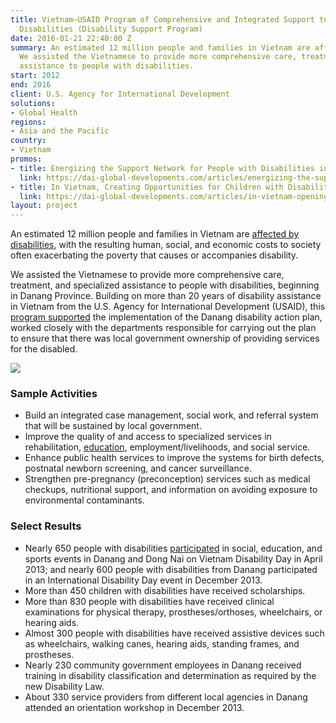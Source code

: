 ```yaml
---
title: Vietnam—USAID Program of Comprehensive and Integrated Support to People with
  Disabilities (Disability Support Program)
date: 2016-01-21 22:40:00 Z
summary: An estimated 12 million people and families in Vietnam are affected by disabilities.
  We assisted the Vietnamese to provide more comprehensive care, treatment, and specialized
  assistance to people with disabilities.
start: 2012
end: 2016
client: U.S. Agency for International Development
solutions:
- Global Health
regions:
- Asia and the Pacific
country:
- Vietnam
promos:
- title: Energizing the Support Network for People with Disabilities in Vietnam
  link: https://dai-global-developments.com/articles/energizing-the-support-network-for-people-with-disabilities-in-vietnam?utm_source=daidotcom
- title: In Vietnam, Creating Opportunities for Children with Disabilities
  link: https://dai-global-developments.com/articles/in-vietnam-opening-doors-of-opportunity-for-children-with-disabilities?utm_source=daidotcom
layout: project
---
```


An estimated 12 million people and families in Vietnam are [affected by disabilities][1], with the resulting human, social, and economic costs to society often exacerbating the poverty that causes or accompanies disability.

We assisted the Vietnamese to provide more comprehensive care, treatment, and specialized assistance to people with disabilities, beginning in Danang Province. Building on more than 20 years of disability assistance in Vietnam from the U.S. Agency for International Development (USAID), this [program supported][2] the implementation of the Danang disability action plan, worked closely with the departments responsible for carrying out the plan to ensure that there was local government ownership of providing services for the disabled.

![][3]

### Sample Activities

* Build an integrated case management, social work, and referral system that will be sustained by local government.
* Improve the quality of and access to specialized services in rehabilitation, [education][4], employment/livelihoods, and social service.
* Enhance public health services to improve the systems for birth defects, postnatal newborn screening, and cancer surveillance.
* Strengthen pre-pregnancy (preconception) services such as medical checkups, nutritional support, and information on avoiding exposure to environmental contaminants.

### Select Results

* Nearly 650 people with disabilities [participated][5] in social, education, and sports events in Danang and Dong Nai on Vietnam Disability Day in April 2013; and nearly 600 people with disabilities from Danang participated in an International Disability Day event in December 2013.
* More than 450 children with disabilities have received scholarships.
* More than 830 people with disabilities have received clinical examinations for physical therapy, prostheses/orthoses, wheelchairs, or hearing aids.
* Almost 300 people with disabilities have received assistive devices such as wheelchairs, walking canes, hearing aids, standing frames, and prostheses.
* Nearly 230 community government employees in Danang received training in disability classification and determination as required by the new Disability Law.
* About 330 service providers from different local agencies in Danang attended an orientation workshop in December 2013.

[1]: http://dai-global-developments.com/articles/energizing-the-support-network-for-people-with-disabilities-in-vietnam?utm_source=daidotcom
[2]: http://www.usaid.gov/vietnam/persons-with-disabilities
[3]: https://assetify-dai.com/projects/Vietnam_DSP.jpg
[4]: http://dai-global-developments.com/articles/in-vietnam-opening-doors-of-opportunity-for-children-with-disabilities?utm_source=daidotcom
[5]: http://www.usaid.gov/sites/default/files/documents/1861/PDSP_Project_Update-Beneficiary_Summary_September-2014-USAID.pdf